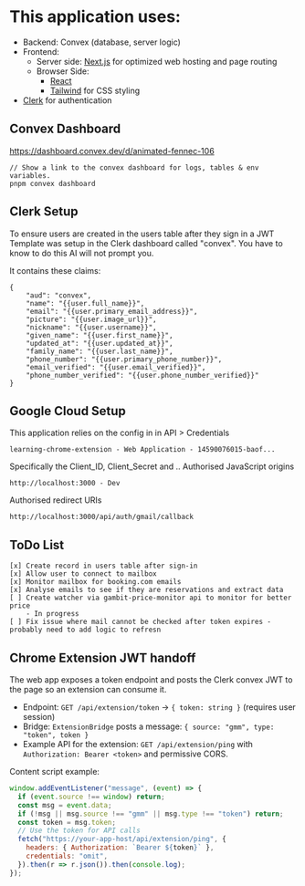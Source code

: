 # This application uses:


- Backend: Convex (database, server logic)
- Frontend:
  - Server side: [Next.js](https://nextjs.org/) for optimized web hosting and page routing
  - Browser Side: 
    - [React](https://react.dev/) 
    - [Tailwind](https://tailwindcss.com/) for CSS styling
- [Clerk](https://clerk.com/) for authentication

## Convex Dashboard

https://dashboard.convex.dev/d/animated-fennec-106

```
// Show a link to the convex dashboard for logs, tables & env variables.
pnpm convex dashboard 
```
## Clerk Setup
To ensure users are created in the users table after they sign in a JWT Template was setup in the Clerk dashboard called "convex". You have to know to do this AI will not prompt you.

It contains these claims:
```
{
	"aud": "convex",
	"name": "{{user.full_name}}",
	"email": "{{user.primary_email_address}}",
	"picture": "{{user.image_url}}",
	"nickname": "{{user.username}}",
	"given_name": "{{user.first_name}}",
	"updated_at": "{{user.updated_at}}",
	"family_name": "{{user.last_name}}",
	"phone_number": "{{user.primary_phone_number}}",
	"email_verified": "{{user.email_verified}}",
	"phone_number_verified": "{{user.phone_number_verified}}"
}
```
## Google Cloud Setup

This application relies on the config in in API > Credentials
```
learning-chrome-extension - Web Application - 14590076015-baof...
```
Specifically the Client_ID, Client_Secret and ..
Authorised JavaScript origins
```
http://localhost:3000 - Dev
```
Authorised redirect URIs
```
http://localhost:3000/api/auth/gmail/callback
```

## ToDo List
```
[x] Create record in users table after sign-in
[x] Allow user to connect to mailbox
[x] Monitor mailbox for booking.com emails
[x] Analyse emails to see if they are reservations and extract data
[ ] Create watcher via gambit-price-monitor api to monitor for better price
    - In progress 
[ ] Fix issue where mail cannot be checked after token expires - probably need to add logic to refresn

```

## Chrome Extension JWT handoff

The web app exposes a token endpoint and posts the Clerk convex JWT to the page so an extension can consume it.

- Endpoint: `GET /api/extension/token` → `{ token: string }` (requires user session)
- Bridge: `ExtensionBridge` posts a message: `{ source: "gmm", type: "token", token }`
- Example API for the extension: `GET /api/extension/ping` with `Authorization: Bearer <token>` and permissive CORS.

Content script example:
```js
window.addEventListener("message", (event) => {
  if (event.source !== window) return;
  const msg = event.data;
  if (!msg || msg.source !== "gmm" || msg.type !== "token") return;
  const token = msg.token;
  // Use the token for API calls
  fetch("https://your-app-host/api/extension/ping", {
    headers: { Authorization: `Bearer ${token}` },
    credentials: "omit",
  }).then(r => r.json()).then(console.log);
});
```

